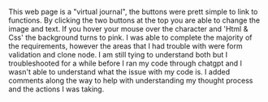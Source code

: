 This web page is a "virtual journal", the buttons were prett simple to link to functions. By clicking the two buttons at the top you are able to change the image and text.
If you hover your mouse over the character and 'Html & Css' the background turns to pink. I was able to complete the majority of the requirements, however the areas that I had trouble with were form validation and clone node. I am still 
tying to understand both but I troubleshooted for a while before I ran my code through chatgpt and I wasn't able to understand what the issue with my code is. I added comments
along the way to help with understanding my thought process and the actions I was taking. 
